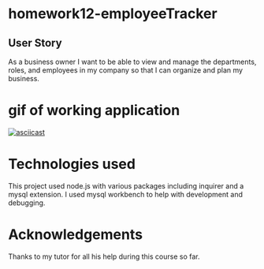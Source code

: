 # homework12-employeeTracker

## User Story
As a business owner
I want to be able to view and manage the departments, roles, and employees in my company
so that I can organize and plan my business.

# gif of working application
[![asciicast](https://asciinema.org/a/Bu196xsbCuPG9UfOxLWBBmWPw.svg)](https://asciinema.org/a/Bu196xsbCuPG9UfOxLWBBmWPw)

# Technologies used
This project used node.js with various packages including inquirer and a mysql extension. I used mysql workbench to help with development and debugging. 

# Acknowledgements
 Thanks to my tutor for all his help during this course so far. 